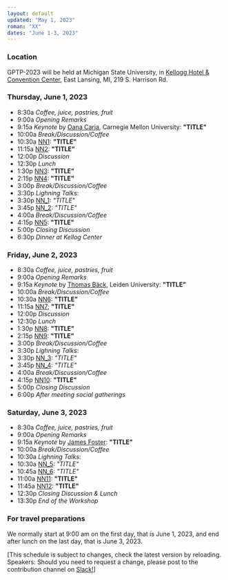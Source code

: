 ```yaml
---
layout: default
updated: "May 1, 2023"
roman: "XX"
dates: "June 1-3, 2023"
---
```


### Location
GPTP-2023 will be held at Michigan State University, in [Kellogg Hotel & Convention Center](https://https://kelloggcenter.com/), East Lansing, MI, 219 S. Harrison Rd.

### Thursday, June 1, 2023

- 8:30a _Coffee, juice, pastries, fruit_
- 9:00a _Opening Remarks_
- 9:15a _Keynote_ by [Oana Carja](https://cbd.cmu.edu/people/carja.html), Carnegie Mellon University:
**"TITLE"**
- 10:00a _Break/Discussion/Coffee_
- 10:30a [NN1](https://xxx):
**"TITLE"**
- 11:15a [NN2](https://xxx):
**"TITLE"**
- 12:00p _Discussion_
- 12:30p _Lunch_
- 1:30p [NN3](http://xxx):
**"TITLE"**
- 2:15p [NN4](http://xxx):
**"TITLE"**
- 3:00p _Break/Discussion/Coffee_
- 3:30p _Lighning Talks_:
- 3:30p [NN_1](https://xxx): *"TITLE"*
- 3:45p [NN_2](https://xxx): *"TITLE"*
- 4:00a _Break/Discussion/Coffee_
- 4:15p [NN5](http://xxx):
**"TITLE"**
- 5:00p _Closing Discussion_
- 6:30p _Dinner at Kellog Center_


### Friday, June 2, 2023

- 8:30a _Coffee, juice, pastries, fruit_
- 9:00a _Opening Remarks_
- 9:15a _Keynote_ by [Thomas Bäck](https://xxx), Leiden University:
**"TITLE"**
- 10:00a _Break/Discussion/Coffee_
- 10:30a [NN6](https://xxx):
**"TITLE"**
- 11:15a [NN7](https://xxx); 
**"TITLE"**
- 12:00p _Discussion_
- 12:30p _Lunch_
-  1:30p [NN8](http://xxx):
**"TITLE"**
- 2:15p [NN9](http://xxx):
**"TITLE"**
- 3:00p _Break/Discussion/Coffee_
- 3:30p _Lighning Talks_:
- 3:30p [NN_3](https://xxx): *"TITLE"*
- 3:45p [NN_4](https://xxx): *"TITLE"*
- 4:00a _Break/Discussion/Coffee_
- 4:15p [NN10](http://xxx):
**"TITLE"**
- 5:00p _Closing Discussion_
- 6:00p _After meeting social gatherings_



### Saturday, June 3, 2023
- 8:30a _Coffee, juice, pastries, fruit_
- 9:00a _Opening Remarks_
- 9:15a _Keynote_ by [James Foster](https://xxx): 
**"TITLE"**
- 10:00a _Break/Discussion/Coffee_
- 10:30a _Lighning Talks_:
- 10:30a [NN_5](https://xxx): *"TITLE"*
- 10:45a [NN_6](https://xxx): *"TITLE"*
- 11:00a [NN11](https://xxx):
**"TITLE"**
- 11:45a [NN12](https://xxx): 
**"TITLE"**
-  12:30p _Closing Discussion & Lunch_
-  13:30p _End of the Workshop_


### For travel preparations

We normally start at 9:00 am on the first day, that is June 1, 2023,
and end after lunch on the last day, that is June 3, 2023.

[This schedule is subject to  changes, check the latest version by reloading. Speakers: Should you need to request a change, please post to the contribution channel on [Slack!](https://gptp-workshops.slack.com)]

